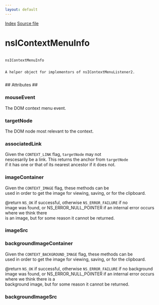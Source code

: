 ```yaml
---
layout: default
---
```

<div id='links'><a href="../index.html">Index</a>
<a href="http://dxr.mozilla.org/mozilla-central/source/embedding/browser/nsIContextMenuListener2.idl">Source file</a>
</div>

# nsIContextMenuInfo #
<code>  
nsIContextMenuInfo  
  
A helper object for implementors of nsIContextMenuListener2.  
  
</code>
## Attributes ##

### mouseEvent ###
  
The DOM context menu event.  
  

### targetNode ###
  
The DOM node most relevant to the context.  
  

### associatedLink ###
  
Given the <CODE>CONTEXT_LINK</CODE> flag, <CODE>targetNode</CODE> may not  
nescesarily be a link. This returns the anchor from <CODE>targetNode</CODE>  
if it has one or that of its nearest ancestor if it does not.  
  

### imageContainer ###
  
Given the <CODE>CONTEXT_IMAGE</CODE> flag, these methods can be  
used in order to get the image for viewing, saving, or for the clipboard.  
  
@return <CODE>NS_OK</CODE> if successful, otherwise <CODE>NS_ERROR_FAILURE</CODE> if no  
image was found, or NS_ERROR_NULL_POINTER if an internal error occurs where we think there   
is an image, but for some reason it cannot be returned.  
  

### imageSrc ###

### backgroundImageContainer ###
  
Given the <CODE>CONTEXT_BACKGROUND_IMAGE</CODE> flag, these methods can be  
used in order to get the image for viewing, saving, or for the clipboard.  
  
@return <CODE>NS_OK</CODE> if successful, otherwise <CODE>NS_ERROR_FAILURE</CODE> if no background  
image was found, or NS_ERROR_NULL_POINTER if an internal error occurs where we think there is a   
background image, but for some reason it cannot be returned.  
  

### backgroundImageSrc ###
